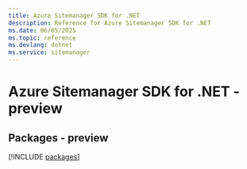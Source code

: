 ```yaml
---
title: Azure Sitemanager SDK for .NET
description: Reference for Azure Sitemanager SDK for .NET
ms.date: 06/05/2025
ms.topic: reference
ms.devlang: dotnet
ms.service: sitemanager
---
```

# Azure Sitemanager SDK for .NET - preview
## Packages - preview
[!INCLUDE [packages](sitemanager-index.md)]